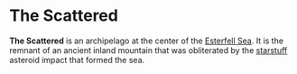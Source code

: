 # The Scattered

**The Scattered** is an archipelago at the center of the [Esterfell Sea](../). It is the remnant of an ancient inland mountain that was obliterated by the [starstuff](../../../../../artifacts/starstuff.md) asteroid impact that formed the sea.
